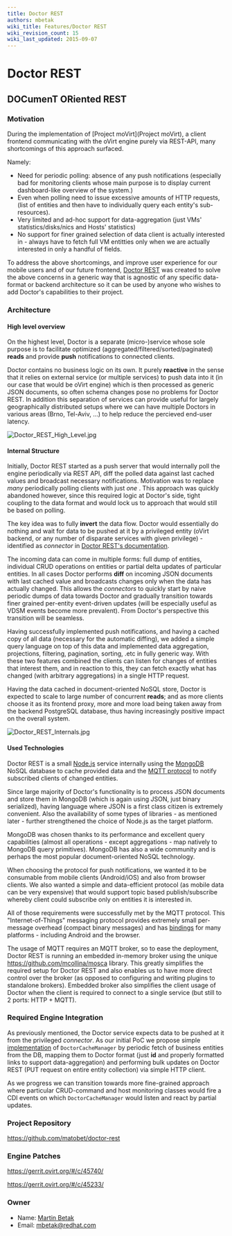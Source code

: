```yaml
---
title: Doctor REST
authors: mbetak
wiki_title: Features/Doctor REST
wiki_revision_count: 15
wiki_last_updated: 2015-09-07
---
```


# Doctor REST

## DOCumenT ORiented REST

### Motivation

During the implementation of [Project moVirt](Project moVirt), a client frontend communicating with the oVirt engine purely via REST-API, many shortcomings of this approach surfaced.

Namely:

*   Need for periodic polling: absence of any push notifications (especially bad for monitoring clients whose main purpose is to display current dashboard-like overview of the system.)
*   Even when polling need to issue excessive amounts of HTTP requests, (list of entities and then have to individually query each entity's sub-resources).
*   Very limited and ad-hoc support for data-aggregation (just VMs' statistics/disks/nics and Hosts' statistics)
*   No support for finer grained selection of data client is actually interested in - always have to fetch full VM entitties only when we are actually interested in only a handful of fields.

To address the above shortcomings, and improve user experience for our mobile users and of our future frontend, [Doctor REST](https://github.com/matobet/doctor-rest) was created to solve the above concerns in a generic way that is agnostic of any specific data-format or backend architecture so it can be used by anyone who wishes to add Doctor's capabilities to their project.

### Architecture

#### High level overview

On the highest level, Doctor is a separate (micro-)service whose sole purpose is to facilitate optimized (aggregated/filtered/sorted/paginated) **reads** and provide **push** notifications to connected clients.

Doctor contains no business logic on its own. It purely **reactive** in the sense that it relies on external service (or multiple services) to push data into it (in our case that would be oVirt engine) which is then processed as generic JSON documents, so often schema changes pose no problems for Doctor REST. In addition this separation of services can provide useful for largely geographically distributed setups where we can have multiple Doctors in various areas (Brno, Tel-Aviv, ...) to help reduce the percieved end-user latency.

![](Doctor_REST_High_Level.jpg "Doctor_REST_High_Level.jpg")

#### Internal Structure

Initially, Doctor REST started as a push server that would internally poll the engine periodically via REST API, diff the polled data against last cached values and broadcast necessary notifications. Motivation was to replace *many* periodically polling clients with just *one* . This approach was quickly abandoned however, since this required logic at Doctor's side, tight coupling to the data format and would lock us to approach that would still be based on polling.

The key idea was to fully **invert** the data flow. Doctor would essentially do nothing and wait for data to be pushed at it by a privileged entity (oVirt backend, or any number of disparate services with given privilege) - identified as *connector* in [Doctor REST's documentation](https://github.com/matobet/doctor-rest).

The incoming data can come in multiple forms: full dump of entities, individual CRUD operations on entities or partial delta updates of particular entities. In all cases Doctor performs **diff** on incoming JSON documents with last cached value and broadcasts changes only when the data has actually changed. This allows the *connectors* to quickly start by naive periodic dumps of data towards Doctor and gradually transition towards finer grained per-entity event-driven updates (will be especially useful as VDSM events become more prevalent). From Doctor's perspective this transition will be seamless.

Having successfully implemented push notifications, and having a cached copy of all data (necessary for the automatic diffing), we added a simple query language on top of this data and implemented data aggregation, projections, filtering, pagination, sorting, .etc in fully generic way. With these two features combined the clients can listen for changes of entities that interest them, and in reaction to this, they can fetch exactly what has changed (with arbitrary aggregations) in a single HTTP request.

Having the data cached in document-oriented NoSQL store, Doctor is expected to scale to large number of concurrent **reads**; and as more clients choose it as its frontend proxy, more and more load being taken away from the backend PostgreSQL database, thus having increasingly positive impact on the overall system.

![](Doctor_REST_Internals.jpg "Doctor_REST_Internals.jpg")

#### Used Technologies

Doctor REST is a small [Node.js](https://nodejs.org/en/) service internally using the [MongoDB](https://www.mongodb.org/) NoSQL database to cache provided data and the [MQTT protocol](http://mqtt.org/) to notify subscribed clients of changed entities.

Since large majority of Doctor's functionality is to process JSON documents and store them in MongoDB (which is again using JSON, just binary serialized), having language where JSON is a first class citizen is extremely convenient. Also the availability of some types of libraries - as mentioned later - further strengthened the choice of Node.js as the target platform.

MongoDB was chosen thanks to its performance and excellent query capabilities (almost all operations - except aggregations - map natively to MongoDB query primitives). MongoDB has also a wide community and is perhaps the most popular document-oriented NoSQL technology.

When choosing the protocol for push notifications, we wanted it to be consumable from mobile clients (Android/iOS) and also from browser clients. We also wanted a simple and data-efficient protocol (as mobile data can be very expensive) that would support topic based publish/subscribe whereby client could subscribe only on entities it is interested in.

All of those requirements were successfully met by the MQTT protocol. This "Internet-of-Things" messaging protocol provides extremely small per-message overhead (compact binary messages) and has [bindings](http://www.eclipse.org/paho/) for many platforms - including Android and the browser.

The usage of MQTT requires an MQTT broker, so to ease the deployment, Doctor REST is running an embedded in-memory broker using the unique <https://github.com/mcollina/mosca> library. This greatly simplifies the required setup for Doctor REST and also enables us to have more direct control over the broker (as opposed to configuring and writing plugins to standalone brokers). Embedded broker also simplifies the client usage of Doctor when the client is required to connect to a single service (but still to 2 ports: HTTP + MQTT).

### Required Engine Integration

As previously mentioned, the Doctor service expects data to be pushed at it from the privileged *connector*. As our initial PoC we propose simple [implementation](https://gerrit.ovirt.org/#/c/45233/) of `DoctorCacheManager` by periodic fetch of business entities from the DB, mapping them to Doctor format (just **id** and properly formatted links to support data-aggregation) and performing bulk updates on Doctor REST (PUT request on entire entity collection) via simple HTTP client.

As we progress we can transition towards more fine-grained approach where particular CRUD-command and host monitoring classes would fire a CDI events on which `DoctorCacheManager` would listen and react by partial updates.

### Project Repository

<https://github.com/matobet/doctor-rest>

### Engine Patches

<https://gerrit.ovirt.org/#/c/45740/>

<https://gerrit.ovirt.org/#/c/45233/>

### Owner

*   Name: [ Martin Betak](User:Mbetak)
*   Email: <mbetak@redhat.com>
